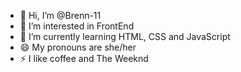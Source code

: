 - 👋 Hi, I’m @Brenn-11
- 👀 I’m interested in FrontEnd 
- 🌱 I’m currently learning HTML, CSS and JavaScript
- 😄 My pronouns are she/her
- ⚡ I like coffee and The Weeknd

<!---
Brenn-11/Brenn-11 is a ✨ special ✨ repository because its `README.md` (this file) appears on your GitHub profile.
You can click the Preview link to take a look at your changes.
--->
